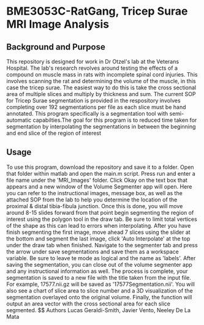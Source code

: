 # BME3053C-RatGang, Tricep Surae MRI Image Analysis 
## Background and Purpose
This repository is designed for work in Dr Otzel's lab at the Veterans Hospital. The lab's research revolves around testing the effects of a compound on muscle mass in rats with incomplete spinal cord injuries. This involves scanning the rat and determining the volume of the muscle, in this case the tricep surae. The easiest way to do this is take the cross sectional area of multiple slices and multiply by thickness and sum. The current SOP for Tricep Surae segmentation is provided in the respository involves completing over 192 segmentations per file as each slice must be hand annotated. This program specifically is a segmentation tool with semi-automatic capabilties.The goal for this program is to reduced time taken for segmentation by interpolating the segmentations in between the beginning and end slice of the region of interest 
## Usage
To use this program, download the repository and save it to a folder. Open that folder within matlab and open the main.m script. Press run and enter a file name under the 'MRI_Images' folder. Click Okay on the text box that appears and a new window of the Volume Segmenter app will open. Here you can refer to the instructional images, message box, as well as the attached SOP from the lab to help you determine the location of the proximal & distal tibia-fibula junction. Once this is done, you will move around 8-15 slides forward from that point begin segmenting the region of interest using the polygon tool in the draw tab. Be sure to limit total vertices of the shape as this can lead to errors when interpolating. After you have finish segmenting the first image, move ahead 7 slices using the slider at the bottom and segment the last image, click 'Auto Interpolate' at the top under the draw tab when finished. Navigate to the segmenter tab and press the arrow under save segmentations and save them as a workspace variable. Be sure to leave te mode as logical and the name as 'labels'. After saving the segmentation, you can close out of the volume segmenter app and any instructional information as well. The process is complete, your segmentation is saved to a new file with the title taken from the input file. For example, 17577.nii.gz will be saved as '17577Segmentation.nii'. You will also see a chart of slice area to slice number and a 3D visualization of the segmentation overlayed onto the original volume. Finally, the function will output an area vector with the cross sectional area for each slice segmented.
$$ Authors
Lucas Geraldi-Smith, Javier Vento, Neeley De La Mata
